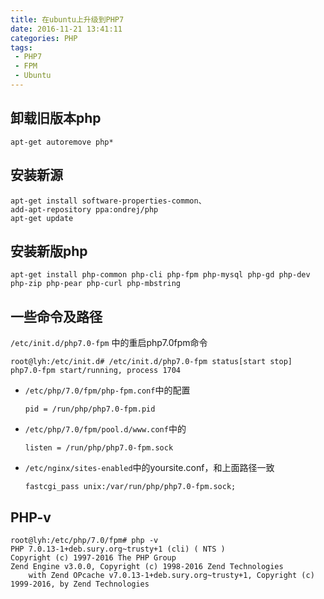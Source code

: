 ```yaml
---
title: 在ubuntu上升级到PHP7
date: 2016-11-21 13:41:11
categories: PHP
tags:
 - PHP7
 - FPM
 - Ubuntu
---
```



## 卸载旧版本php ##

`apt-get autoremove php*`

## 安装新源 ##

```
apt-get install software-properties-common、
add-apt-repository ppa:ondrej/php
apt-get update
```

## 安装新版php ##

 <!-- more -->

```
apt-get install php-common php-cli php-fpm php-mysql php-gd php-dev php-zip php-pear php-curl php-mbstring

```

## 一些命令及路径 ##


`/etc/init.d/php7.0-fpm` 中的重启php7.0fpm命令

```
root@lyh:/etc/init.d# /etc/init.d/php7.0-fpm status[start stop]
php7.0-fpm start/running, process 1704

```


- `/etc/php/7.0/fpm/php-fpm.conf`中的配置

  `pid = /run/php/php7.0-fpm.pid`

- `/etc/php/7.0/fpm/pool.d/www.conf`中的

  `listen = /run/php/php7.0-fpm.sock`

- `/etc/nginx/sites-enabled`中的yoursite.conf，和上面路径一致

  `fastcgi_pass unix:/var/run/php/php7.0-fpm.sock;`

## PHP-v ##

```
root@lyh:/etc/php/7.0/fpm# php -v
PHP 7.0.13-1+deb.sury.org~trusty+1 (cli) ( NTS )
Copyright (c) 1997-2016 The PHP Group
Zend Engine v3.0.0, Copyright (c) 1998-2016 Zend Technologies
    with Zend OPcache v7.0.13-1+deb.sury.org~trusty+1, Copyright (c) 1999-2016, by Zend Technologies

```
